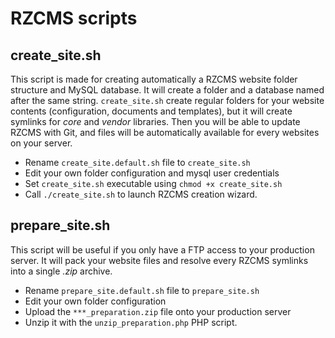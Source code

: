 # RZCMS scripts

## create_site.sh

This script is made for creating automatically a RZCMS website folder structure and MySQL database. It will create a folder and a database named after the same string. 
`create_site.sh` create regular folders for your website contents (configuration, documents and templates), but it will create symlinks for *core* and *vendor* libraries. Then you will be able to update RZCMS with Git, and files will be automatically available for every websites on your server.

* Rename `create_site.default.sh` file to `create_site.sh`
* Edit your own folder configuration and mysql user credentials
* Set `create_site.sh` executable using `chmod +x create_site.sh` 
* Call `./create_site.sh` to launch RZCMS creation wizard. 

## prepare_site.sh

This script will be useful if you only have a FTP access to your production server. It will pack your website files and resolve every RZCMS symlinks into a single *.zip* archive.

* Rename `prepare_site.default.sh` file to `prepare_site.sh`
* Edit your own folder configuration
* Upload the `***_preparation.zip` file onto your production server
* Unzip it with the `unzip_preparation.php` PHP script.
